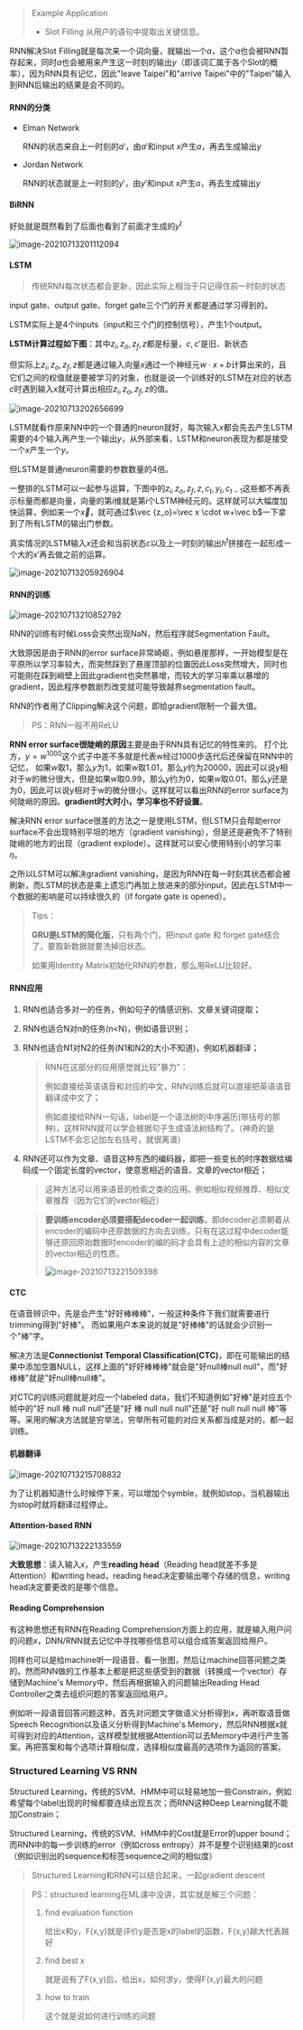 > Example Application
>
> - Slot Filling 从用户的语句中提取出关键信息。

RNN解决Slot Filling就是每次来一个词向量，就输出一个$a$，这个$a$也会被RNN暂存起来，同时$a$也会被用来产生这一时刻的输出$y$（即该词汇属于各个Slot的概率），因为RNN具有记忆，因此"leave Taipei"和"arrive Taipei"中的"Taipei"输入到RNN后输出的结果是会不同的。

#### RNN的分类

- Elman Network

  RNN的状态来自上一时刻的$a'$，由$a'$和input $x$产生$a$，再去生成输出$y$

- Jordan Network

  RNN的状态就是上一时刻的$y'$，由$y'$和input $x$产生$a$，再去生成输出$y$

#### BiRNN

好处就是既然看到了后面也看到了前面才生成的$y^t$

![image-20210713201112094](./images/image15.png)

#### LSTM

> 传统RNN每次状态都会更新，因此实际上相当于只记得住前一时刻的状态

input gate、output gate、forget gate三个门的开关都是通过学习得到的。

LSTM实际上是4个inputs（input和三个门的控制信号），产生1个output。



**LSTM计算过程如下图**：其中$z_i,z_o,z_f,z$都是标量，$c,c'$是旧、新状态

但实际上$z_i,z_o,z_f,z$都是通过输入向量$x$通过一个神经元$w\cdot x+b$计算出来的，且它们之间的权值就是要被学习的对象，也就是说一个训练好的LSTM在对应的状态$c$时遇到输入$x$就可计算出相应$z_i,z_o,z_f,z$的值。

![image-20210713202656699](D:\HUZHISHENG\AiLife\HungYiLee\images\image16.png)



LSTM就看作原来NN中的一个普通的neuron就好，每次输入$x$都会先去产生LSTM需要的4个输入再产生一个输出$y$，从外部来看，LSTM和neuron表现为都是接受一个$x$产生一个$y$。

但LSTM是普通neuron需要的参数数量的4倍。



一整排的LSTM可以一起参与运算，下图中的$z_i,z_o,z_f,z,c_t,y_t,c_{t-1}$这些都不再表示标量而都是向量，向量的第$i$维就是第$i$个LSTM神经元的。这样就可以大幅度加快运算，例如来一个$\vec x$，就可通过$\vec {z_o}=\vec x \cdot w+\vec b$一下拿到了所有LSTM的输出门参数。

真实情况的LSTM输入$x$还会和当前状态$c$以及上一时刻的输出$h^t$拼接在一起形成一个大的$x'$再去做之前的运算。

![image-20210713205926904](./images/image17.png)



#### RNN的训练

![image-20210713210852792](./images/image18.png)

RNN的训练有时候Loss会突然出现NaN，然后程序就Segmentation Fault。

大致原因是由于RNN的error surface非常崎岖，例如悬崖那样，一开始模型是在平原所以学习率较大，而突然踩到了悬崖顶部的位置因此Loss突然增大，同时也可能刚在踩到峭壁上因此gradient也突然暴增，而较大的学习率乘以暴增的gradient，因此程序参数剧烈改变就可能导致越界segmentation fault。

RNN的作者用了Clipping解决这个问题，即给gradient限制一个最大值。

> PS：RNN一般不用ReLU



**RNN error surface很陡峭的原因**主要是由于RNN具有记忆的特性来的。
打个比方，$y=w^{1000}$这个式子中差不多就是代表w经过1000步迭代后还保留在RNN中的记忆，
如果$w$取1，那么$y$为1，如果$w$取1.01，那么$y$约为20000，因此可以说y相对于w的微分很大，但是如果$w$取0.99，那么$y$约为0，如果$w$取0.01，那么$y$还是为0，因此可以说y相对于w的微分很小，这样就可以看出RNN的error surface为何陡峭的原因。**gradient时大时小，学习率也不好设置**。



解决RNN error surface很差的方法之一是使用LSTM，但LSTM只会帮助error surface不会出现特别平坦的地方（gradient vanishing），但是还是避免不了特别陡峭的地方的出现（gradient explode）。这样就可以安心使用特别小的学习率$\eta$。

之所以LSTM可以解决gradient vanishing，是因为RNN在每一时刻其状态都会被刷新，而LSTM的状态是乘上遗忘门再加上放进来的部分input，因此在LSTM中一个数据的影响是可以持续很久的（if forgate gate is opened）。



> Tips：
>
> **GRU是LSTM的简化版**，只有两个门，把input gate 和 forget gate结合了，要取新数据就要洗掉旧状态。
>
> 如果用Identity Matrix初始化RNN的参数，那么用ReLU比较好。



#### RNN应用

1. RNN也适合多对一的任务，例如句子的情感识别、文章关键词提取；

2. RNN也适合N对n的任务(n<N)，例如语音识别；

3. RNN也适合N1对N2的任务(N1和N2的大小不知道)，例如机器翻译；

   > RNN在这部分的应用感觉就比较"暴力"：
   >
   > 例如直接给英语语音和对应的中文，RNN训练后就可以直接把英语语音翻译成中文了；
   >
   > 例如直接给RNN一句话，label是一个语法树的中序遍历(带括号的那种)，这样RNN就可以学会根据句子生成语法树结构了。（神奇的是LSTM不会忘记加左右括号，就很离谱）

4. RNN还可以作为文章、语音这种东西的编码器，即把一些变长的时序数据给编码成一个固定长度的vector，使意思相近的语音、文章的vector相近；

   > 这种方法可以用来语音的检索之类的应用。例如相似视频推荐、相似文章推荐（因为它们的vector相近）

   > **要训练encoder必须要搭配decoder一起训练**，即decoder必须朝着从encoder的编码中还原数据的方向去训练，只有在这过程中decoder能够还原回原始数据时encoder的编的码才会具有上述的相似内容的文章的vector相近的性质。
   >
   > ![image-20210713221509398](./images/image20.png)



#### CTC

在语音辨识中，先是会产生"好好棒棒棒"，一般这种条件下我们就需要进行trimming得到"好棒"。
而如果用户本来说的就是"好棒棒"的话就会少识别一个"棒"字。

解决方法是**Connectionist Temporal Classification(CTC)**，即在可能输出的结果中添加空置NULL，这样上面的"好好棒棒棒"就会是"好null棒null null"，而"好棒棒"就是"好null棒null棒"。

对CTC的训练问题就是对应一个labeled data，我们不知道例如"好棒"是对应五个帧中的"好 null 棒 null null"还是"好 棒 null null null"还是"好 null null null 棒"等等。采用的解决方法就是穷举法，穷举所有可能的对应关系都当成是对的，都一起训练。



#### 机器翻译

![image-20210713215708832](./images/image19.png)

为了让机器知道什么时候停下来，可以增加个symble，就例如stop，当机器输出为stop时就将翻译过程停止。



#### Attention-based RNN

![image-20210713222133559](./images/image21.png)

**大致思想**：读入输入$x$，产生**reading head**（Reading head就差不多是Attention）和writing head，reading head决定要输出哪个存储的信息，writing head决定要更改的是哪个信息。

#### Reading Comprehension

有这种思想还有RNN在Reading Comprehension方面上的应用，就是输入用户问的问题$x$，DNN/RNN就去记忆中寻找哪些信息可以组合成答案返回给用户。

同样也可以是给machine听一段语音、看一张图，然后让machine回答问题之类的。然而RNN做的工作基本上都是把这些感受到的数据（转换成一个vector）存储到Machine's Memory中，然后再根据输入的问题输出Reading Head Controller之类去组织问题的答案返回给用户。

例如听一段语音回答问题这种，首先对问题文字做语义分析得到$x$，再听取语音做Speech Recognition以及语义分析得到Machine's Memory，然后RNN根据$x$就可得到对应的Attention，这样模型就根据Attention可以去Memory中进行产生答案。再把答案和每个选项计算相似度，选择相似度最高的选项作为返回的答案。



### Structured Learning VS RNN

Structured Learning，传统的SVM、HMM中可以轻易地加一些Constrain，例如希望每个label出现的时候都要连续出现五次；而RNN这种Deep Learning就不能加Constrain；

Structured Learning，传统的SVM、HMM中的Cost就是Error的upper bound；而RNN中的每一步训练的error（例如cross entropy）并不是整个识别结果的cost（例如识别出的sequence和标签sequence之间的相似度）

> Structured Learning和RNN可以结合起来，一起gradient descent

> PS：structured learning在ML课中没讲，其实就是解三个问题：
>
> 1. find evaluation function
>
>    给出x和y，F(x,y)就是评价y是否是x的label的函数，F(x,y)越大代表越好
>
> 2. find best x
>
>    就是说有了F(x,y)后，给出x，如何求y，使得F(x,y)最大的问题
>
> 3. how to train
>
>    这个就是说如何进行训练的问题

